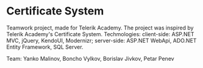 Certificate System
==================

Teamwork project, made for Telerik Academy. The project was inspired by Telerik Academy's Certificate System. Techmologies: client-side: ASP.NET MVC, jQuery, KendoUI, Modernizr; server-side: ASP.NET WebApi, ADO.NET Entity Framework, SQL Server.

Team:
Yanko Malinov,
Boncho Vylkov,
Borislav Jivkov,
Petar Penev
